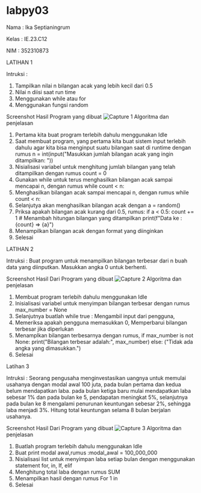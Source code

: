 # labpy03

Nama : Ika Septianingrum

Kelas : IE.23.C12

NIM : 352310873


LATIHAN 1 

Intruksi :
1. Tampilkan nilai n bilangan acak yang lebih kecil dari 0.5
2. Nilai n diisi saat run time
3. Menggunakan while atau for
4. Menggunakan fungsi random
   
Screenshot Hasil Program yang dibuat
![Capture 1](https://github.com/user-attachments/assets/70099e90-a896-4017-97eb-ac71216e9af3)
Algoritma dan penjelasan
1. Pertama kita buat program terlebih dahulu menggunakan Idle
2. Saat membuat program, yang pertama kita buat sistem input terlebih dahulu agar kita bisa menginput suatu bilangan saat di runtime dengan rumus n = int(input("Masukkan jumlah bilangan acak yang ingin ditampilkan: "))
3. Nisialisasi variabel untuk menghitung jumlah bilangan yang telah ditampilkan dengan rumus count = 0
4. Gunakan while untuk terus menghasilkan bilangan acak sampai mencapai n, dengan rumus while count < n:
5. Menghasilkan bilangan acak sampai mencapai n, dengan rumus while count < n:
6. Selanjutya akan menghasilkan bilangan acak dengan a = random()
7. Priksa apakah bilangan acak kurang dari 0.5, rumus: if a < 0.5: count += 1 # Menambah hitungan bilangan yang ditampilkan print(f"Data ke : {count} => {a}")
8. Menampilkan bilangan acak dengan format yang diinginkan
9. Selesai
    

    
LATIHAN 2 

Intruksi  : Buat program untuk menampilkan bilangan terbesar dari n buah data yang diinputkan. Masukkan angka 0 untuk berhenti.

Screenshot Hasil Dari Program yang dibuat
![Capture 2](https://github.com/user-attachments/assets/7b7fe3a5-3808-449f-8112-36f35bfc80e4)
Algoritma dan penjelasan
1. Membuat program terlebih dahulu menggunakan Idle
2. Inisialisasi variabel untuk menyimpan bilangan terbesar dengan rumus max_number = None
3. Selanjutnya buatlah while true : Mengambil input dari pengguna,
4. Memeriksa apakah pengguna memasukkan 0, Memperbarui bilangan terbesar jika diperlukan
5. Menamplkan bilangan terbesarnya dengan rumus, if max_number is not None: print("Bilangan terbesar adalah:", max_number) else: ("Tidak ada angka yang dimasukkan.")
6. Selesai



Latihan 3 

Intruksi : Seorang pengusaha menginvestasikan uangnya untuk memulai usahanya dengan modal awal 100 juta, pada bulan pertama dan kedua belum mendapatkan laba. pada bulan ketiga baru mulai mendapatkan laba sebesar 1% dan pada bulan ke 5, pendapatan meningkat 5%, selanjutnya pada bulan ke 8 mengalami penurunan keuntungan sebesar 2%, sehingga laba menjadi 3%. Hitung total keuntungan selama 8 bulan berjalan usahanya.

Screenshot Hasil Dari Program yang dibuat
![Capture 3](https://github.com/user-attachments/assets/af84ecdf-06b7-40af-a723-7764d76c2857)
Algoritma dan penjelasan
1. Buatlah program terlebih dahulu menggunakan Idle
2. Buat print modal awal,rumus :modal_awal = 100_000_000
3. Nisialisasi list untuk menyimpan laba setiap bulan dengan menggunakan statement for, in, If, elif
4. Menghitung total laba dengan rumus SUM
5. Menampilkan hasil dengan rumus For 1 in
6. Selesai
